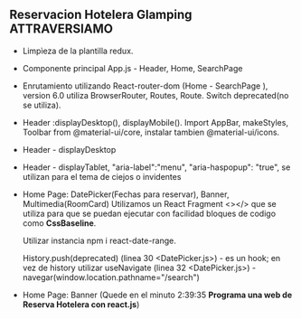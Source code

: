 ## Reservacion Hotelera Glamping ATTRAVERSIAMO



- Limpìeza de la plantilla redux.
- Componente principal App.js - Header, Home, SearchPage
- Enrutamiento utilizando React-router-dom (Home - SearchPage ), version 6.0 utiliza BrowserRouter, Routes, Route. Switch deprecated(no se utiliza).
- Header :displayDesktop(), displayMobile(). Import AppBar, makeStyles, Toolbar from @material-ui/core, instalar tambien @material-ui/icons.
- Header - displayDesktop 
- Header - displayTablet, 
              "aria-label":"menu",
              "aria-haspopup": "true", 
  se utilizan para el tema de ciejos o invidentes
- Home Page: DatePicker(Fechas para reservar), Banner, Multimedia(RoomCard)
    Utilizamos un React Fragment <></> que se utiliza para que se puedan ejecutar con facilidad bloques de codigo como <strong>CssBaseline</strong>.

    Utilizar instancia npm i react-date-range.

    History.push(deprecated) (linea 30 <DatePicker.js>) - es un hook; en vez de history utilizar useNavigate (linea 32 <DatePicker.js>) - navegar(window.location.pathname="/search")

- Home Page: Banner (Quede en el minuto 2:39:35 <strong>Programa una web de Reserva Hotelera con react.js</strong>)